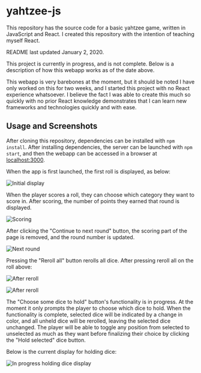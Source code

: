 # yahtzee-js

This repository has the source code for a basic yahtzee game, written in JavaScript
and React. I created this repository with the intention of teaching myself
React.

README last updated January 2, 2020.

This project is currently in progress, and is not complete. Below is a
description of how this webapp works as of the date above.

This webapp is very barebones at the moment, but it should be noted I have only
worked on this for two weeks, and I started this project with no React experience
whatsoever. I believe the fact I was able to create this much so quickly with
no prior React knowledge demonstrates that I can learn new frameworks and
technologies quickly and with ease.

## Usage and Screenshots

After cloning this repository, dependencies can be installed with `npm install`.
After installing dependencies, the server can be launched with `npm start`, and
then the webapp can be accessed in a browser at [localhost:3000](http://localhost:3000/).

When the app is first launched, the first roll is displayed, as below:

![Initial display](https://raw.githubusercontent/shanebishop/yahtzee-js/master/doc/img/initial-display.png)

When the player scores a roll, they can choose which category they want to score
in. After scoring, the number of points they earned that round is displayed.

![Scoring](https://raw.githubusercontent/shanebishop/yahtzee-js/master/doc/img/scoring.png)

After clicking the "Continue to next round" button, the scoring part of the page
is removed, and the round number is updated.

![Next round](https://raw.githubusercontent/shanebishop/yahtzee-js/master/doc/img/next-round.png)

Pressing the "Reroll all" button rerolls all dice. After pressing reroll all
on the roll above:

![After reroll](https://raw.githubusercontent/shanebishop/yahtzee-js/master/doc/img/after-reroll.png)

![After reroll](https://raw.github.com/shanebishop/yahtzee-js/master/doc/img/after-reroll.png?sanitize=true)

The "Choose some dice to hold" button's functionality is in progress. At the
moment it only prompts the player to choose which dice to hold. When the
functionality is complete, selected dice will be indicated by a change in color,
and all unheld dice will be rerolled, leaving the selected dice unchanged. The
player will be able to toggle any position from selected to unselected as much
as they want before finalizing their choice by clicking the "Hold selected" dice
button.

Below is the current display for holding dice:

![In progress holding dice display](https://raw.githubusercontent/shanebishop/yahtzee-js/master/doc/img/holding-dice.png)
